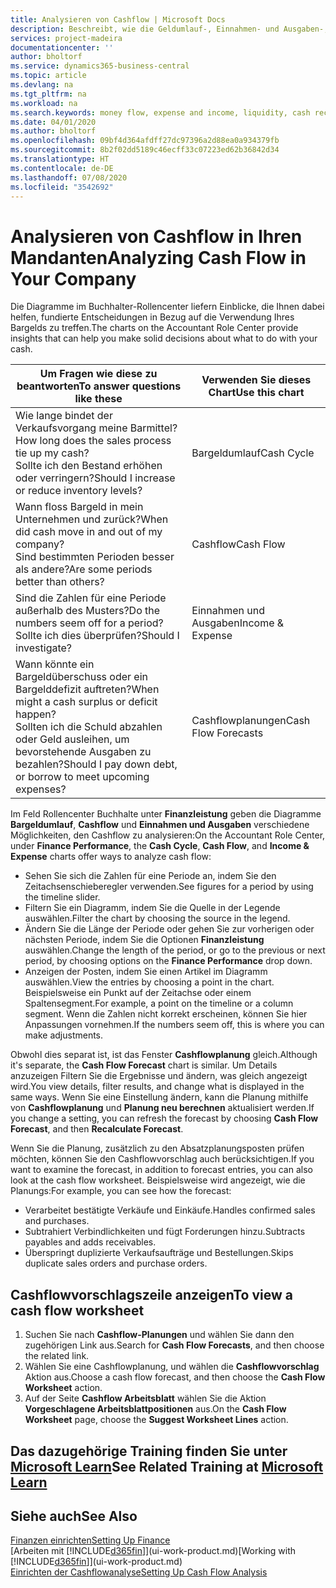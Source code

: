 ```yaml
---
title: Analysieren von Cashflow | Microsoft Docs
description: Beschreibt, wie die Geldumlauf-, Einnahmen- und Ausgaben-, Cash Flow- und Cashflow-Prognosediagramme verwendet werden, um vergangene und künftige Bargeldbewegungen im Unternehmen zu analysieren.
services: project-madeira
documentationcenter: ''
author: bholtorf
ms.service: dynamics365-business-central
ms.topic: article
ms.devlang: na
ms.tgt_pltfrm: na
ms.workload: na
ms.search.keywords: money flow, expense and income, liquidity, cash receipts minus cash payments, Cartera
ms.date: 04/01/2020
ms.author: bholtorf
ms.openlocfilehash: 09bf4d364afdff27dc97396a2d88ea0a934379fb
ms.sourcegitcommit: 8b2f02dd5189c46ecff33c07223ed62b36842d34
ms.translationtype: HT
ms.contentlocale: de-DE
ms.lasthandoff: 07/08/2020
ms.locfileid: "3542692"
---
```

# <a name="analyzing-cash-flow-in-your-company"></a><span data-ttu-id="b88a5-103">Analysieren von Cashflow in Ihren Mandanten</span><span class="sxs-lookup"><span data-stu-id="b88a5-103">Analyzing Cash Flow in Your Company</span></span>
<span data-ttu-id="b88a5-104">Die Diagramme im Buchhalter-Rollencenter liefern Einblicke, die Ihnen dabei helfen, fundierte Entscheidungen in Bezug auf die Verwendung Ihres Bargelds zu treffen.</span><span class="sxs-lookup"><span data-stu-id="b88a5-104">The charts on the Accountant Role Center provide insights that can help you make solid decisions about what to do with your cash.</span></span>  

| <span data-ttu-id="b88a5-105">Um Fragen wie diese zu beantworten</span><span class="sxs-lookup"><span data-stu-id="b88a5-105">To answer questions like these</span></span> | <span data-ttu-id="b88a5-106">Verwenden Sie dieses Chart</span><span class="sxs-lookup"><span data-stu-id="b88a5-106">Use this chart</span></span> |
| --- | --- |
| <span data-ttu-id="b88a5-107">Wie lange bindet der Verkaufsvorgang meine Barmittel?</span><span class="sxs-lookup"><span data-stu-id="b88a5-107">How long does the sales process tie up my cash?</span></span></br> <span data-ttu-id="b88a5-108">Sollte ich den Bestand erhöhen oder verringern?</span><span class="sxs-lookup"><span data-stu-id="b88a5-108">Should I increase or reduce inventory levels?</span></span> |<span data-ttu-id="b88a5-109">Bargeldumlauf</span><span class="sxs-lookup"><span data-stu-id="b88a5-109">Cash Cycle</span></span> |
| <span data-ttu-id="b88a5-110">Wann floss Bargeld in mein Unternehmen und zurück?</span><span class="sxs-lookup"><span data-stu-id="b88a5-110">When did cash move in and out of my company?</span></span></br> <span data-ttu-id="b88a5-111">Sind bestimmten Perioden besser als andere?</span><span class="sxs-lookup"><span data-stu-id="b88a5-111">Are some periods better than others?</span></span> |<span data-ttu-id="b88a5-112">Cashflow</span><span class="sxs-lookup"><span data-stu-id="b88a5-112">Cash Flow</span></span> |
| <span data-ttu-id="b88a5-113">Sind die Zahlen für eine Periode außerhalb des Musters?</span><span class="sxs-lookup"><span data-stu-id="b88a5-113">Do the numbers seem off for a period?</span></span></br> <span data-ttu-id="b88a5-114">Sollte ich dies überprüfen?</span><span class="sxs-lookup"><span data-stu-id="b88a5-114">Should I investigate?</span></span> |<span data-ttu-id="b88a5-115">Einnahmen und Ausgaben</span><span class="sxs-lookup"><span data-stu-id="b88a5-115">Income & Expense</span></span> |
| <span data-ttu-id="b88a5-116">Wann könnte ein Bargeldüberschuss oder ein Bargelddefizit auftreten?</span><span class="sxs-lookup"><span data-stu-id="b88a5-116">When might a cash surplus or deficit happen?</span></span></br> <span data-ttu-id="b88a5-117">Sollten ich die Schuld abzahlen oder Geld ausleihen, um bevorstehende Ausgaben zu bezahlen?</span><span class="sxs-lookup"><span data-stu-id="b88a5-117">Should I pay down debt, or borrow to meet upcoming expenses?</span></span> |<span data-ttu-id="b88a5-118">Cashflowplanungen</span><span class="sxs-lookup"><span data-stu-id="b88a5-118">Cash Flow Forecasts</span></span> |

<span data-ttu-id="b88a5-119">Im Feld Rollencenter Buchhalte unter **Finanzleistung** geben die Diagramme **Bargeldumlauf**, **Cashflow** und **Einnahmen und Ausgaben** verschiedene Möglichkeiten, den Cashflow zu analysieren:</span><span class="sxs-lookup"><span data-stu-id="b88a5-119">On the Accountant Role Center, under **Finance Performance**, the **Cash Cycle**, **Cash Flow**, and **Income & Expense** charts offer ways to analyze cash flow:</span></span>  

* <span data-ttu-id="b88a5-120">Sehen Sie sich die Zahlen für eine Periode an, indem Sie den Zeitachsenschieberegler verwenden.</span><span class="sxs-lookup"><span data-stu-id="b88a5-120">See figures for a period by using the timeline slider.</span></span>  
* <span data-ttu-id="b88a5-121">Filtern Sie ein Diagramm, indem Sie die Quelle in der Legende auswählen.</span><span class="sxs-lookup"><span data-stu-id="b88a5-121">Filter the chart by choosing the source in the legend.</span></span>  
* <span data-ttu-id="b88a5-122">Ändern Sie die Länge der Periode oder gehen Sie zur vorherigen oder nächsten Periode, indem Sie die Optionen **Finanzleistung** auswählen.</span><span class="sxs-lookup"><span data-stu-id="b88a5-122">Change the length of the period, or go to the previous or next period, by choosing options on the **Finance Performance** drop down.</span></span>  
* <span data-ttu-id="b88a5-123">Anzeigen der Posten, indem Sie einen Artikel im Diagramm auswählen.</span><span class="sxs-lookup"><span data-stu-id="b88a5-123">View the entries by choosing a point in the chart.</span></span> <span data-ttu-id="b88a5-124">Beispielsweise ein Punkt auf der Zeitachse oder einem Spaltensegment.</span><span class="sxs-lookup"><span data-stu-id="b88a5-124">For example, a point on the timeline or a column segment.</span></span> <span data-ttu-id="b88a5-125">Wenn die Zahlen nicht korrekt erscheinen, können Sie hier Anpassungen vornehmen.</span><span class="sxs-lookup"><span data-stu-id="b88a5-125">If the numbers seem off, this is where you can make adjustments.</span></span>  

<span data-ttu-id="b88a5-126">Obwohl dies separat ist, ist das Fenster **Cashflowplanung** gleich.</span><span class="sxs-lookup"><span data-stu-id="b88a5-126">Although it's separate, the **Cash Flow Forecast** chart is similar.</span></span> <span data-ttu-id="b88a5-127">Um Details anzuzeigen Filtern Sie die Ergebnisse und ändern, was gleich angezeigt wird.</span><span class="sxs-lookup"><span data-stu-id="b88a5-127">You view details, filter results, and change what is displayed in the same ways.</span></span> <span data-ttu-id="b88a5-128">Wenn Sie eine Einstellung ändern, kann die Planung mithilfe von **Cashflowplanung** und **Planung neu berechnen** aktualisiert werden.</span><span class="sxs-lookup"><span data-stu-id="b88a5-128">If you change a setting, you can refresh the forecast by choosing **Cash Flow Forecast**, and then **Recalculate Forecast**.</span></span>

<span data-ttu-id="b88a5-129">Wenn Sie die Planung, zusätzlich zu den Absatzplanungsposten prüfen möchten, können Sie den Cashflowvorschlag auch berücksichtigen.</span><span class="sxs-lookup"><span data-stu-id="b88a5-129">If you want to examine the forecast, in addition to forecast entries, you can also look at the cash flow worksheet.</span></span> <span data-ttu-id="b88a5-130">Beispielsweise wird angezeigt, wie die Planungs:</span><span class="sxs-lookup"><span data-stu-id="b88a5-130">For example, you can see how the forecast:</span></span>

* <span data-ttu-id="b88a5-131">Verarbeitet bestätigte Verkäufe und Einkäufe.</span><span class="sxs-lookup"><span data-stu-id="b88a5-131">Handles confirmed sales and purchases.</span></span>  
* <span data-ttu-id="b88a5-132">Subtrahiert Verbindlichkeiten und fügt Forderungen hinzu.</span><span class="sxs-lookup"><span data-stu-id="b88a5-132">Subtracts payables and adds receivables.</span></span>  
* <span data-ttu-id="b88a5-133">Überspringt duplizierte Verkaufsaufträge und Bestellungen.</span><span class="sxs-lookup"><span data-stu-id="b88a5-133">Skips duplicate sales orders and purchase orders.</span></span>  

## <a name="to-view-a-cash-flow-worksheet"></a><span data-ttu-id="b88a5-134">Cashflowvorschlagszeile anzeigen</span><span class="sxs-lookup"><span data-stu-id="b88a5-134">To view a cash flow worksheet</span></span>
1. <span data-ttu-id="b88a5-135">Suchen Sie nach **Cashflow-Planungen** und wählen Sie dann den zugehörigen Link aus.</span><span class="sxs-lookup"><span data-stu-id="b88a5-135">Search for **Cash Flow Forecasts**, and then choose the related link.</span></span>  
2. <span data-ttu-id="b88a5-136">Wählen Sie eine Cashflowplanung, und wählen die **Cashflowvorschlag** Aktion aus.</span><span class="sxs-lookup"><span data-stu-id="b88a5-136">Choose a cash flow forecast, and then choose the **Cash Flow Worksheet** action.</span></span>  
3. <span data-ttu-id="b88a5-137">Auf der Seite **Cashflow Arbeitsblatt** wählen Sie die Aktion **Vorgeschlagene Arbeitsblattpositionen** aus.</span><span class="sxs-lookup"><span data-stu-id="b88a5-137">On the **Cash Flow Worksheet** page, choose the **Suggest Worksheet Lines** action.</span></span>  

## <a name="see-related-training-at-microsoft-learn"></a><span data-ttu-id="b88a5-138">Das dazugehörige Training finden Sie unter [Microsoft Learn](/learn/modules/forecast-cash-flow-dynamics-365-business-central/index)</span><span class="sxs-lookup"><span data-stu-id="b88a5-138">See Related Training at [Microsoft Learn](/learn/modules/forecast-cash-flow-dynamics-365-business-central/index)</span></span>

## <a name="see-also"></a><span data-ttu-id="b88a5-139">Siehe auch</span><span class="sxs-lookup"><span data-stu-id="b88a5-139">See Also</span></span>
[<span data-ttu-id="b88a5-140">Finanzen einrichten</span><span class="sxs-lookup"><span data-stu-id="b88a5-140">Setting Up Finance</span></span>](finance-setup-finance.md)  
<span data-ttu-id="b88a5-141">[Arbeiten mit [!INCLUDE[d365fin](includes/d365fin_md.md)]](ui-work-product.md)</span><span class="sxs-lookup"><span data-stu-id="b88a5-141">[Working with [!INCLUDE[d365fin](includes/d365fin_md.md)]](ui-work-product.md)</span></span>  
[<span data-ttu-id="b88a5-142">Einrichten der Cashflowanalyse</span><span class="sxs-lookup"><span data-stu-id="b88a5-142">Setting Up Cash Flow Analysis</span></span>](finance-setup-cash-flow-analyses.md)  

